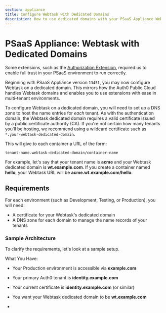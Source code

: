 ```yaml
---
section: appliance
title: Configure Webtask with Dedicated Domains
description: How to use dedicated domains with your PSaaS Appliance Webtask
---
```

# PSaaS Appliance: Webtask with Dedicated Domains

Some extensions, such as the [Authorization Extension](/extensions/authorization-extension/v2), required us to enable full trust in your PSaaS environment to run correctly.

Beginning with PSaaS Appliance version `13451`, you may now configure Webtask on a dedicated domain. This mirrors how the Auth0 Public Cloud handles Webtask domains and enables you to use extensions with ease in multi-tenant environments.

To configure Webtask on a dedicated domain, you will need to set up a DNS zone to host the name entries for *each* tenant. As with the authentication domain, the Webtask dedicated domain requires a valid certificate issued by a public certificate authority (CA). If you're not certain how many tenants you'll be hosting, we recommend using a wildcard certificate such as `*.your-webtask-dedicated-domain`.

This will give to each container a URL of the form:

```text
tenant-name.webtask-dedicated-domain/container-name
```

For example, let's say that your tenant name is **acme** and your Webtask dedicated domain is **wt.example.com**. If you create a container named **hello**, your Webtask URL will be **acme.wt.example.com/hello**.

## Requirements

For each environment (such as Development, Testing, or Production), you will need:

* A certificate for your Webtask's dedicated domain
* A DNS zone for each domain to manage the name records of your tenants

### Sample Architecture

To clarify the requirements, let's look at a sample setup.

What You Have:

* Your Production environment is accessible via **example.com**
* Your primary Auth0 tenant is **identity.example.com**
* Your current certificate is **identity.example.com** (or similar)


* You want your Webtask dedicated domain to be **wt.example.com**
*